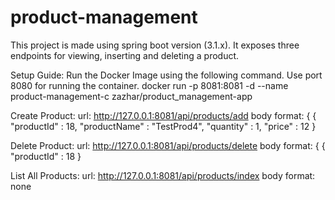 # product-management
This project is made using spring boot version (3.1.x).
It exposes three endpoints for viewing, inserting and deleting a product.

Setup Guide:
Run the Docker Image using the following command. Use port 8080 for running the container.
docker run -p 8081:8081 -d --name product-management-c zazhar/product_management-app

Create Product:
url: http://127.0.0.1:8081/api/products/add
body format: {
{
    "productId" : 18,
    "productName" : "TestProd4",
    "quantity" : 1,
    "price" : 12
}

Delete Product:
url: http://127.0.0.1:8081/api/products/delete
body format: {
{
    "productId" : 18
}

List All Products:
url: http://127.0.0.1:8081/api/products/index
body format: none
